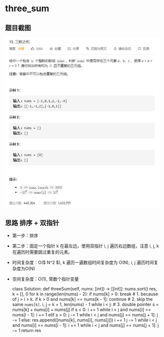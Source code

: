 # three_sum

## 题目截图
 ![](three_sum.jpg)

## 思路 排序 + 双指针

- 第一步：排序
- 第二步：固定一个指针 k 在最左边，使用双指针 i, j 遍历右边数组，注意 i, j, k 在遍历时需要跳过重复的元素。


- 时间复杂度：O($ N^2 $), k 遍历一遍数组时间复杂度为 O(N), i, j 遍历时间复杂度为O(N)
- 空间复杂度：O(1), 常数个指针变量



    class Solution:
    def threeSum(self, nums: [int]) -> [[int]]:
        nums.sort()
        res, k = [], 0
        for k in range(len(nums) - 2):
            if nums[k] > 0: break # 1. because of j > i > k.
            if k > 0 and nums[k] == nums[k - 1]: continue # 2. skip the same `nums[k]`.
            i, j = k + 1, len(nums) - 1
            while i < j: # 3. double pointer
                s = nums[k] + nums[i] + nums[j]
                if s < 0:
                    i += 1
                    while i < j and nums[i] == nums[i - 1]: i += 1
                elif s > 0:
                    j -= 1
                    while i < j and nums[j] == nums[j + 1]: j -= 1
                else:
                    res.append([nums[k], nums[i], nums[j]])
                    i += 1
                    j -= 1
                    while i < j and nums[i] == nums[i - 1]: i += 1
                    while i < j and nums[j] == nums[j + 1]: j -= 1
        return res
